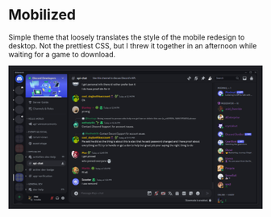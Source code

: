 # Mobilized

Simple theme that loosely translates the style of the mobile redesign to desktop.
Not the prettiest CSS, but I threw it together in an afternoon while waiting for a game to download.

![Alt text](preview.png?raw=true "Preview")

